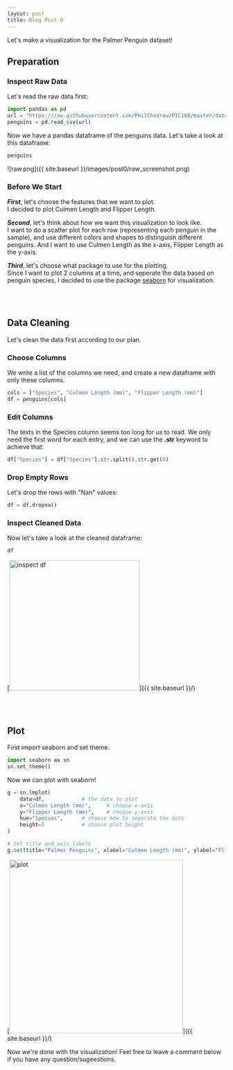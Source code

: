 ```yaml
---
layout: post
title: Blog Post 0
---
```


Let's make a visualization for the Palmer Penguin dataset!

## Preparation
### Inspect Raw Data
Let's read the raw data first: 
```python
import pandas as pd
url = "https://raw.githubusercontent.com/PhilChodrow/PIC16B/master/datasets/palmer_penguins.csv"
penguins = pd.read_csv(url)
```
Now we have a pandas dataframe of the penguins data. Let's take a look at this dataframe: 
```python
penguins
```
![raw.png]({{ site.baseurl }}/images/post0/raw_screenshot.png)

### Before We Start
**_First_**, let's choose the features that we want to plot.\
I decided to plot Culmen Length and Flipper Length. 

**_Second_**, let's think about how we want this visualization to look like.\
I want to do a scatter plot for each row (representing each penguin in the sample), and use different colors and shapes to distinguish different penguins. And I want to use Culmen Length as the x-axis, Flipper Length as the y-axis.

**_Third_**, let's choose what package to use for the plotting.\
Since I want to plot 2 columns at a time, and seperate the data based on penguin species, I decided to use the package <span style="text-decoration: underline">seaborn</span> for visualization.


<br><br>
## Data Cleaning
Let's clean the data first according to our plan.

### Choose Columns
We write a list of the columns we need, and create a new dataframe with only these columns.
```python
cols = ["Species", "Culmen Length (mm)", "Flipper Length (mm)"]
df = penguins[cols]
```

### Edit Columns
The texts in the Species column seems too long for us to read. We only need the first word for each entry, and we can use the **.str** keyword to achieve that:
```python
df["Species"] = df["Species"].str.split().str.get(0)
```

### Drop Empty Rows
Let's drop the rows with "Nan" values: 
```python
df = df.dropna()
```

### Inspect Cleaned Data
Now let's take a look at the cleaned dataframe: 
```python
df
```
[<img src="{{ site.baseurl }}/images/post0/df_screenshot.png" alt="inspect df" style="width: 300px;"/>]({{ site.baseurl }}/)


<br><br>
## Plot
First import seaborn and set theme.
```python
import seaborn as sn
sn.set_theme()
```

Now we can plot with seaborn!
```python
g = sn.lmplot(
    data=df,			# the data to plot
    x="Culmen Length (mm)", 	# choose x-axis
    y="Flipper Length (mm)", 	# choose y-axis
    hue="Species",		# choose how to separate the dots
    height=5			# choose plot height
)

# Set title and axis labels
g.set(title="Palmer Penguins", xlabel="Culmen Length (mm)", ylabel="Flipper Length (mm)")
```
[<img src="{{ site.baseurl }}/images/post0/plot.png" alt="plot" style="width: 400px;"/>]({{ site.baseurl }}/)

Now we're done with the visualization! Feel free to leave a comment below if you have any question/sugeestions.
<br><br><br><br>


